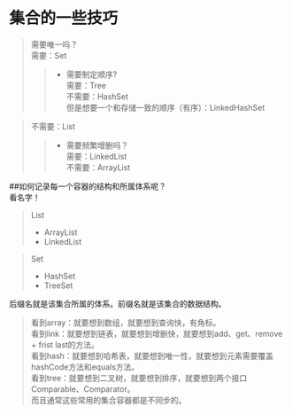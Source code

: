 # 集合的一些技巧

>需要唯一吗？  
>需要：Set  
> > * 需要制定顺序?  
> > 需要：Tree  
> > 不需要：HashSet  
> > 但是想要一个和存储一致的顺序（有序）：LinkedHashSet

>不需要：List  
> > * 需要频繁增删吗？  
> > 需要：LinkedList  
> > 不需要：ArrayList

##如何记录每一个容器的结构和所属体系呢？  
看名字！

>List  
> - ArrayList  
> - LinkedList  

> Set  
> - HashSet  
> - TreeSet

后缀名就是该集合所属的体系。前缀名就是该集合的数据结构。

> 看到array：就要想到数组，就要想到查询快，有角标。  
> 看到link：就要想到链表，就要想到增删快，就要想到add、get、remove + frist last的方法。  
> 看到hash：就要想到哈希表，就要想到唯一性，就要想到元素需要覆盖hashCode方法和equals方法。  
> 看到tree：就要想到二叉树，就要想到排序，就要想到两个接口Comparable、Comparator。  
而且通常这些常用的集合容器都是不同步的。